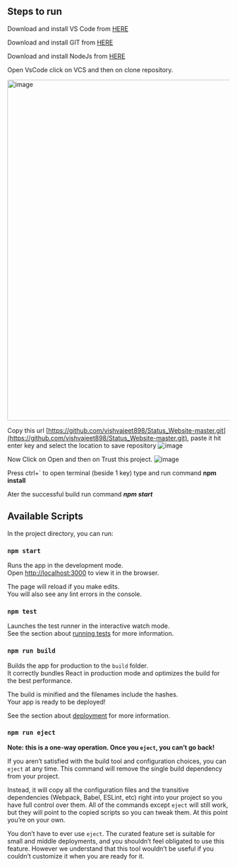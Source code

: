## Steps to run

Download and install VS Code from [HERE](https://code.visualstudio.com/)

Download and install GIT from [HERE](https://git-scm.com/downloads)

Download and install NodeJs from [HERE](https://nodejs.org/en/download/)

Open VsCode click on VCS and then on clone repository.

<img width="771" alt="image" src="https://user-images.githubusercontent.com/31389060/166222275-3f71cfae-cbc5-42c2-92db-721a1b55d69d.png">

Copy this url [https://github.com/vishvajeet898/Status_Website-master.git](https://github.com/vishvajeet898/Status_Website-master.git), paste it hit enter key and select the location to save repository
![image](https://user-images.githubusercontent.com/31389060/166222519-5e33bbba-cad2-4192-9878-cd2e4b97fb58.png)

Now Click on Open and then on Trust this project.
![image](https://user-images.githubusercontent.com/31389060/166222580-da7edc42-6afc-45c4-906e-9c34176878f2.png)

Press ctrl+` to open terminal  (beside 1 key) type and run command **npm install**

Ater the successful build run command ***npm start***




## Available Scripts

In the project directory, you can run:

### `npm start`

Runs the app in the development mode.<br />
Open [http://localhost:3000](http://localhost:3000) to view it in the browser.

The page will reload if you make edits.<br />
You will also see any lint errors in the console.

### `npm test`

Launches the test runner in the interactive watch mode.<br />
See the section about [running tests](https://facebook.github.io/create-react-app/docs/running-tests) for more information.

### `npm run build`

Builds the app for production to the `build` folder.<br />
It correctly bundles React in production mode and optimizes the build for the best performance.

The build is minified and the filenames include the hashes.<br />
Your app is ready to be deployed!

See the section about [deployment](https://facebook.github.io/create-react-app/docs/deployment) for more information.

### `npm run eject`

**Note: this is a one-way operation. Once you `eject`, you can’t go back!**

If you aren’t satisfied with the build tool and configuration choices, you can `eject` at any time. This command will remove the single build dependency from your project.

Instead, it will copy all the configuration files and the transitive dependencies (Webpack, Babel, ESLint, etc) right into your project so you have full control over them. All of the commands except `eject` will still work, but they will point to the copied scripts so you can tweak them. At this point you’re on your own.

You don’t have to ever use `eject`. The curated feature set is suitable for small and middle deployments, and you shouldn’t feel obligated to use this feature. However we understand that this tool wouldn’t be useful if you couldn’t customize it when you are ready for it.

